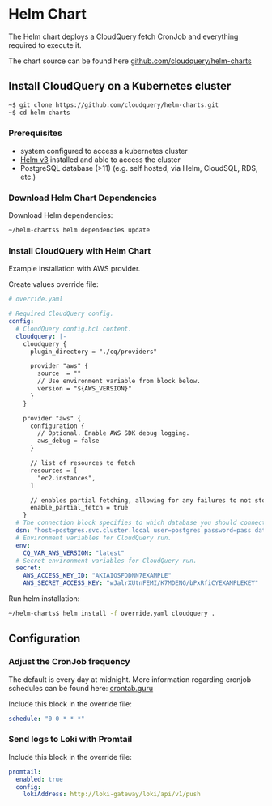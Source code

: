 # Helm Chart

The Helm chart deploys a CloudQuery fetch CronJob and everything required to execute it.

The chart source can be found here [github.com/cloudquery/helm-charts](https://github.com/cloudquery/helm-charts)

## Install CloudQuery on a Kubernetes cluster

```bash
~$ git clone https://github.com/cloudquery/helm-charts.git
~$ cd helm-charts
```

### Prerequisites

* system configured to access a kubernetes cluster
* [Helm v3](https://helm.sh) installed and able to access the cluster
* PostgreSQL database (>11) (e.g. self hosted, via Helm, CloudSQL, RDS, etc.)

### Download Helm Chart Dependencies

Download Helm dependencies:

```bash
~/helm-charts$ helm dependencies update
```
 
### Install CloudQuery with Helm Chart

Example installation with AWS provider.

Create values override file:

```yaml
# override.yaml

# Required CloudQuery config.
config:
  # CloudQuery config.hcl content.
  cloudquery: |-
    cloudquery {
      plugin_directory = "./cq/providers"

      provider "aws" {
        source  = ""
        // Use environment variable from block below.
        version = "${AWS_VERSION}"
      }
    }

    provider "aws" {
      configuration {
        // Optional. Enable AWS SDK debug logging.
        aws_debug = false
      }

      // list of resources to fetch
      resources = [
        "ec2.instances",
      ]

      // enables partial fetching, allowing for any failures to not stop full resource pull
      enable_partial_fetch = true
    }
  # The connection block specifies to which database you should connect via dsn argument.
  dsn: "host=postgres.svc.cluster.local user=postgres password=pass database=postgres port=5432 sslmode=disable"
  # Environment variables for CloudQuery run.
  env:
    CQ_VAR_AWS_VERSION: "latest"
  # Secret environment variables for CloudQuery run.
  secret:
    AWS_ACCESS_KEY_ID: "AKIAIOSFODNN7EXAMPLE"
    AWS_SECRET_ACCESS_KEY: "wJalrXUtnFEMI/K7MDENG/bPxRfiCYEXAMPLEKEY"
```

Run helm installation:

```bash
~/helm-charts$ helm install -f override.yaml cloudquery .
```

## Configuration

### Adjust the CronJob frequency

The default is every day at midnight.
More information regarding cronjob schedules can be found here:
[crontab.guru](https://crontab.guru/#0_0_*_*_*)

Include this block in the override file:

```yaml
schedule: "0 0 * * *"
```

### Send logs to Loki with Promtail

Include this block in the override file:

```yaml
promtail:
  enabled: true
  config:
    lokiAddress: http://loki-gateway/loki/api/v1/push
```

